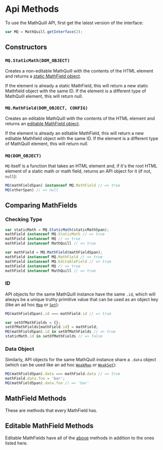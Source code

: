 # Api Methods

To use the MathQuill API, first get the latest version of the interface:

```js
var MQ = MathQuill.getInterface(2);
```

## Constructors

### `MQ.StaticMath(DOM_OBJECT)`

Creates a non-editable MathQuill with the contents of the HTML element and returns a [static MathField object]().

If the element is already a static MathField, this will return a new static Mathfield object with the same ID. If the element is a different type of MathQuill element, this will return null.

### `MQ.MathField(DOM_OBJECT, CONFIG)`

Creates an editable MathQuill with the contents of the HTML element and returns an [editable MathField object]().

If the element is already an editable MathField, this will return a new editable Mathfield object with the same ID. If the element is a different type of MathQuill element, this will return null.

### `MQ(DOM_OBJECT)`

`MQ` itself is a function that takes an HTML element and, if it's the root
HTML element of a static math or math field, returns an API object for it
(if not, `null`):

```js
MQ(mathFieldSpan) instanceof MQ.MathField // => true
MQ(otherSpan) // => null
```

## Comparing MathFields

### Checking Type
```js
var staticMath = MQ.StaticMath(staticMathSpan);
mathField instanceof MQ.StaticMath // => true
mathField instanceof MQ // => true
mathField instanceof MathQuill // => true

var mathField = MQ.MathField(mathFieldSpan);
mathField instanceof MQ.MathField // => true
mathField instanceof MQ.EditableField // => true
mathField instanceof MQ // => true
mathField instanceof MathQuill // => true
```

### ID
API objects for the same MathQuill instance have the same `.id`, which will
always be a unique truthy primitive value that can be used as an object key
(like an ad hoc [`Map`][] or [`Set`][]):

```js
MQ(mathFieldSpan).id === mathField.id // => true

var setOfMathFields = {};
setOfMathFields[mathField.id] = mathField;
MQ(mathFieldSpan).id in setOfMathFields // => true
staticMath.id in setOfMathFields // => false
```

[`Map`]: https://developer.mozilla.org/en-US/docs/Web/JavaScript/Reference/Global_Objects/Map
[`Set`]: https://developer.mozilla.org/en-US/docs/Web/JavaScript/Reference/Global_Objects/Set

### Data Object
Similarly, API objects for the same MathQuill instance share a `.data` object
(which can be used like an ad hoc [`WeakMap`][] or [`WeakSet`][]):

```js
MQ(mathFieldSpan).data === mathField.data // => true
mathField.data.foo = 'bar';
MQ(mathFieldSpan).data.foo // => 'bar'
```

[`WeakMap`]: https://developer.mozilla.org/en-US/docs/Web/JavaScript/Reference/Global_Objects/WeakMap
[`WeakSet`]: https://developer.mozilla.org/en-US/docs/Web/JavaScript/Reference/Global_Objects/WeakSet

## MathField Methods

These are methods that every MathField has.

## Editable MathField Methods

Editable MathFields have all of the [above]() methods in addition to the ones listed here.
